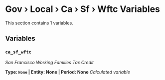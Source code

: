 # Gov › Local › Ca › Sf › Wftc Variables

This section contains 1 variables.

## Variables

### `ca_sf_wftc`
*San Francisco Working Families Tax Credit*

**Type: `None` | Entity: None | Period: None**
*Calculated variable*
